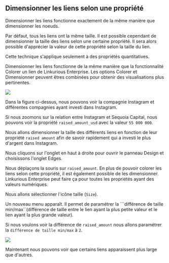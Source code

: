 ## Dimensionner les liens selon une propriété

Dimensionner les liens fonctionne exactement de la même manière que dimensionner les noeuds.

Par défaut, tous les liens ont la même taille. Il est possible cependant de dimensionner la taille des liens selon une certaine propriété. Il sera alors possible d'apprécier la valeur de cette propriété selon la taille du lien.

Cette technique s'applique seulement à des propriétés quantitatives.

Dimensionner les liens fonctionne de la même manière que la fonctionnalité Colorer un lien de Linkurious Enterprise. Les options Colorer et Dimensionner peuvent êtres combinées pour obtenir des visualisations plus pertinentes. 


![](https://github.com/Linkurious/linkurious-enterprise-manual/raw/master/en/style/PriceZoom.png)


Dans la figure ci-dessus, nous pouvons voir la compagnie Instagram et différentes compagnies ayant investi dans Instagram. 

Si nous zoomons sur la relation entre Instagram et Sequoia Capital, nous pouvons voir la propriété ```raised_amount_usd``` avec la valeur ```55 000 000```.

Nous allons dimensionner la taille des différents liens en fonction de leur propriété ```raised amount``` afin de savoir rapidement qui a investi le plus d'argent dans Instagram.

Nous cliquons sur l'onglet en haut à droite pour ouvrir le panneau Design et choisissons l'onglet Edges.

Nous déplaçons la souris sur ```raised_amount```. En plus de pouvoir colorer les liens selon cette propriété, il est également possible de les dimensionner. Linkurious Enterprise peut faire ça pour toutes les propriétés ayant des valeurs numériques.

Nous allons sélectionner l'icône taille (```Size```).

Un nouveau menu apparaît. Il permet de paramétrer la ```différence de taille min/max``(différence de taille entre le lien ayant la plus petite valeur et le lien ayant la plus grande valeur).

Si nous voulons voir la différence de ```raised_amount``` nous allons paramétrer  la ```différence de taille min/max``` à ```2```.

![](https://github.com/Linkurious/linkurious-enterprise-manual/raw/master/en/style/TailleEdges.png)

Maintenant nous pouvons voir que certains liens apparaissent plus large que d'autres.


